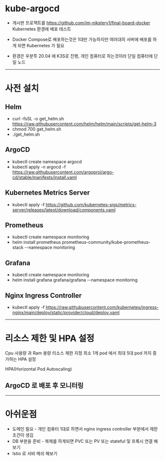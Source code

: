 # kube-argocd

- 게시판 프로젝트를 https://github.com/jm-nikstery1/final-board-docker
Kubernetes 환경에 배포 테스트


- Docker Compose로 배포하는것은 1대만 가능하지만
여러대의 서버에 배포를 하게 되면 Kubernetes 가 필요


- 환경은 우분투 20.04 에 K3S로 진행,
개인 컴퓨터로 하는것이라 단일 컴퓨터에 단일 노드
---
# 사전 설치 

## Helm
- curl -fsSL -o get_helm.sh https://raw.githubusercontent.com/helm/helm/main/scripts/get-helm-3
- chmod 700 get_helm.sh
- ./get_helm.sh

## ArgoCD
- kubectl create namespace argocd
- kubectl apply -n argocd -f https://raw.githubusercontent.com/argoproj/argo-cd/stable/manifests/install.yaml

## Kubernetes Metrics Server
- kubectl apply -f https://github.com/kubernetes-sigs/metrics-server/releases/latest/download/components.yaml

## Prometheus
- kubectl create namespace monitoring 
- helm install prometheus prometheus-community/kube-prometheus-stack --namespace monitoring

## Grafana
- kubectl create namespace monitoring
- helm install grafana grafana/grafana --namespace monitoring

## Nginx Ingress Controller 
- kubectl apply -f https://raw.githubusercontent.com/kubernetes/ingress-nginx/main/deploy/static/provider/cloud/deploy.yaml
 

---
# 리소스 제한 및 HPA 설정
Cpu 사용량 과 Ram 용량 리소스 제한 지정
최소 1게 pod 에서 최대 5대 pod 까지 증가하는 HPA 설정

HPA(Horizontal Pod Autoscaling)
## ArgoCD 로 배포 후 모니터링

---
# 아쉬운점
- 도메인 필요 - 개인 컴퓨터 1대로 하면서 nginx ingress controller 부분에서 제한 조건이 생김 
- DB 부분을 준비 - 복제를 하게되면 PVC 또는 PV 또는 stateful 및 프록시 연결 해보기
- Istio 로 서비 메쉬 해보기
